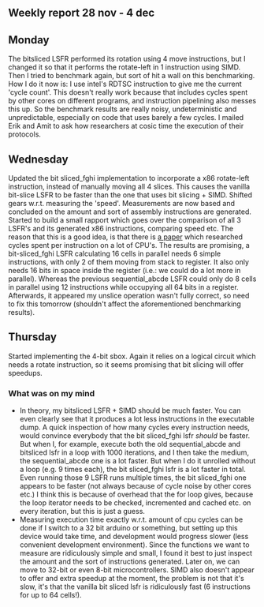 ## Weekly report 28 nov - 4 dec

## Monday

The bitsliced LSFR performed its rotation using 4 move instructions, but I changed it so that it performs the
rotate-left in 1 instruction using SIMD. Then I tried to benchmark again, but sort of hit a wall on this benchmarking.
How I do it now is: I use intel's RDTSC instruction to give me the current 'cycle count'. This doesn't really work
because that includes cycles spent by other cores on different programs, and instruction pipelining also messes this up.
So the benchmark results are really noisy, undeterministic and unpredictable, especially on code that uses barely a few
cycles. I mailed Erik and Amit to ask how researchers at cosic time the execution of their protocols.

## Wednesday

Updated the bit sliced_fghi implementation to incorporate a x86 rotate-left instruction, instead of manually moving all
4
slices. This causes the vanilla bit-slice LSFR to be faster than the one that uses bit slicing + SIMD.
Shifted gears w.r.t. measuring the 'speed'. Measurements are now based and concluded on the amount and sort
of assembly instructions are generated. Started to build a small rapport which goes over the comparison of all 3 LSFR's
and its generated x86 instructions, comparing speed etc. The reason that this is a good idea, is that there
is [a paper](https://www.agner.org/optimize/instruction_tables.pdf)
which researched cycles spent per instruction on a lot of CPU's.
The results are promising, a bit-sliced_fghi LSFR calculating 16 cells in parallel needs 6 simple instructions, with
only 2
of them moving from stack to register. It also only needs 16 bits in space inside the register (i.e.: we could do a lot
more in parallel). Whereas the previous
sequential_abcde LSFR could only do 8 cells in parallel using 12 instructions while occupying all 64 bits in a register.
Afterwards, it appeared my unslice operation wasn't fully correct, so need to fix this tomorrow (shouldn't affect the
aforementioned benchmarking results).

## Thursday

Started implementing the 4-bit sbox. Again it relies on a logical circuit which needs a rotate instruction, so it seems
promising that bit slicing will offer speedups.

### What was on my mind

- In theory, my bitsliced LSFR + SIMD should be much faster. You can even clearly see that it produces a lot less
  instructions in the executable dump. A quick inspection of how many cycles every instruction needs, would convince
  everybody that the bit sliced_fghi lsfr *should* be faster. But when I, for example, execute both the old
  sequential_abcde and
  bitsliced lsfr in a loop with 1000 iterations, and I then take the medium, the sequential_abcde one is a lot faster.
  But
  when I do it unrolled without a loop (e.g. 9 times each), the bit sliced_fghi lsfr is a lot faster in total. Even
  running
  those 9 LSFR runs multiple times, the bit sliced_fghi one appears to be faster (not always because of cycle noise by
  other
  cores etc.) I think
  this is because of overhead that the for loop gives, because the loop iterator needs to be checked, incremented and
  cached etc. on every iteration, but this is just a guess.
- Measuring execution time exactly w.r.t. amount of cpu cycles can be done if I switch to a 32 bit arduino or
  something, but setting up this device would take time, and development would progress slower (less convenient
  development environment). Since the functions we
  want to measure are ridiculously simple and small, I found it best to just inspect the amount and the sort of
  instructions generated. Later on, we can move to 32-bit or even 8-bit microcontrollers. SIMD also doesn't appear to
  offer and extra speedup at the moment, the problem is not that it's slow, it's that the vanilla bit sliced lsfr
  is ridiculously fast (6 instructions for up to 64 cells!).

